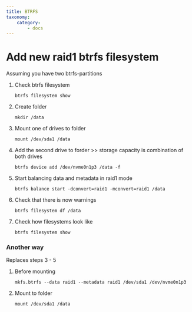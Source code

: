 ```yaml
---
title: BTRFS
taxonomy:
    category:
        - docs
---
```


# Add new raid1 btrfs filesystem
Assuming you have two btrfs-partitions

1. Check btrfs filesystem

       btrfs filesystem show

2. Create folder

       mkdir /data

3. Mount one of drives to folder

       mount /dev/sda1 /data

4. Add the second drive to forder >> storage capacity is combination of both drives

       btrfs device add /dev/nvme0n1p3 /data -f

5. Start balancing data and metadata in raid1 mode

       btrfs balance start -dconvert=raid1 -mconvert=raid1 /data

6. Check that there is now warnings

       btrfs filesystem df /data

7. Check how filesystems look like

       btrfs filesystem show

### Another way

Replaces steps 3 - 5

1. Before mounting 

       mkfs.btrfs --data raid1 --metadata raid1 /dev/sda1 /dev/nvme0n1p3

2. Mount to folder

       mount /dev/sda1 /data